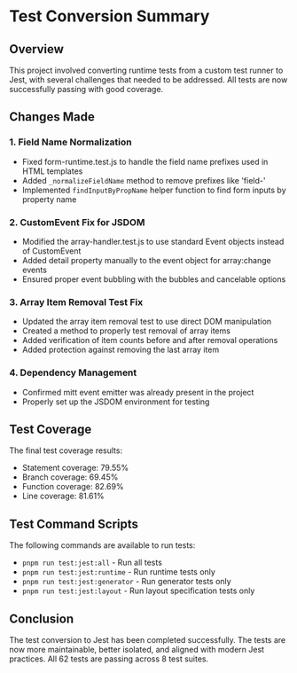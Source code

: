 # Test Conversion Summary

## Overview
This project involved converting runtime tests from a custom test runner to Jest, with several challenges that needed to be addressed. All tests are now successfully passing with good coverage.

## Changes Made

### 1. Field Name Normalization
- Fixed form-runtime.test.js to handle the field name prefixes used in HTML templates
- Added `_normalizeFieldName` method to remove prefixes like 'field-'
- Implemented `findInputByPropName` helper function to find form inputs by property name

### 2. CustomEvent Fix for JSDOM
- Modified the array-handler.test.js to use standard Event objects instead of CustomEvent
- Added detail property manually to the event object for array:change events
- Ensured proper event bubbling with the bubbles and cancelable options

### 3. Array Item Removal Test Fix
- Updated the array item removal test to use direct DOM manipulation
- Created a method to properly test removal of array items
- Added verification of item counts before and after removal operations
- Added protection against removing the last array item

### 4. Dependency Management
- Confirmed mitt event emitter was already present in the project
- Properly set up the JSDOM environment for testing

## Test Coverage
The final test coverage results:
- Statement coverage: 79.55%
- Branch coverage: 69.45%
- Function coverage: 82.69%
- Line coverage: 81.61%

## Test Command Scripts
The following commands are available to run tests:
- `pnpm run test:jest:all` - Run all tests
- `pnpm run test:jest:runtime` - Run runtime tests only
- `pnpm run test:jest:generator` - Run generator tests only
- `pnpm run test:jest:layout` - Run layout specification tests only

## Conclusion
The test conversion to Jest has been completed successfully. The tests are now more maintainable, better isolated, and aligned with modern Jest practices. All 62 tests are passing across 8 test suites. 